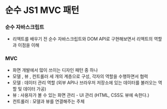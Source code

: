 # 순수 JS1 MVC 패턴


### 순수 자바스크립트

* 리액트를 배우기 전 순수 자바스크립트와 DOM API로 구현해보면서 리액트의 역할과 이점을 이해

### MVC

* 화면 개발에서 많이 쓰이는 디자인 패턴 중 하나
* 모델 , 뷰 , 컨트롤러 세 개의 계층으로 구성, 각자의 역할을 수행하면서 협력
* 모델 : 데이터 관리 역할 (외부 API나 브라우저 저장소에 있는 데이터를 불러오는 역할 및 데이터 가공)
* 뷰 : 사용자가 볼 수 있는 화면 관리 - UI 관리 (HTML, CSS도 뷰에 속한다.)
* 컨트롤러 : 모델과 뷰를 연결해주는 주체
